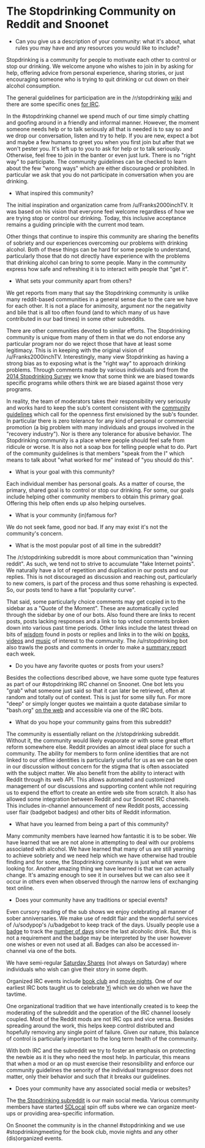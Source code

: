 The Stopdrinking Community on Reddit and Snoonet
================================================

* Can you give us a description of your community: what it's about, what rules you may have and any resources you would like to include?

Stopdrinking is a community for people to motivate each other to control or stop our drinking. We welcome anyone who wishes to join in by asking for help, offering advice from personal experience, sharing stories, or just encouraging someone who is trying to quit drinking or cut down on their alcohol consumption. 

The general guidelines for participation are in the /r/stopdrinking [wiki](https://www.reddit.com/r/stopdrinking/wiki/index#wiki_guidelines_for_participation) and there are some specific ones [for IRC](https://www.reddit.com/r/stopdrinking/wiki/irchelp#wiki_guidelines_for_behavior).

In the #stopdrinking channel we spend much of our time simply chatting and goofing around in a friendly and informal manner.  However, the moment someone needs help or to talk seriously all that is needed is to say so and we drop our conversation, listen and try to help.  If you are new, expect a bot and maybe a few humans to greet you when you first join but after that we won't pester you.  It's left up to you to ask for help or to talk seriously.  Otherwise, feel free to join in the banter or even just lurk.  There is no "right way" to participate.  The community guidelines can be checked to learn about the few "wrong ways" which are either discouraged or prohibited.  In particular we ask that you do not participate in conversation when you are drinking.


*    What inspired this community?

The initial inspiration and organization came from /u/Franks2000inchTV.  It was based on his vision that everyone feel welcome regardless of how we are trying stop or control our drinking.  Today, this inclusive acceptance remains a guiding principle with the current mod team.

Other things that continue to inspire this community are sharing the benefits of sobriety and our experiences overcoming our problems with drinking alcohol.  Both of these things can be hard for some people to understand, particularly those that do not directly have experience with the problems that drinking alcohol can bring to some people.  Many in the community express how safe and refreshing it is to interact with people that "get it".

*    What sets your community apart from others?

We get reports from many that say the Stopdrinking community is unlike many reddit-based communities in a general sense due to the care we have for each other.  It is not a place for animosity, argument nor the negativity and bile that is all too often found (and to which many of us have contributed in our bad times) in some other subreddits.

There are other communities devoted to similar efforts.  The Stopdrinking community is unique from many of them in that we do not endorse any particular program nor do we reject those that have at least some legitimacy.
This is in keeping with the original vision of /u/Franks2000inchTV.
Interestingly, many view Stopdrinking as having a strong bias as to exposing what is the "right way" to approach drinking problems.  Through comments made by various individuals and from the [2014 Stopdrinking Survey](http://sd.bot.nu/survey/2014/welcome) we know that some think we are biased towards specific programs while others think we are biased against those very programs.

In reality, the team of moderators takes their responsibility very seriously and works hard to keep the sub's content consistent with the [community guidelines](https://www.reddit.com/r/stopdrinking/wiki/index) which call for the openness first envisioned by the sub's founder.  In particular there is zero tolerance for any kind of personal or commercial promotion (a big problem with many individuals and groups involved in the "recovery industry").  Nor is there any tolerance for abusive behavior.  The Stopdrinking community is a place where people should feel safe from ridicule or worse.  It is also not a soap box for telling people what to do.  Part of the community guidelines is that members "speak from the I" which means to talk about "what worked for me" instead of "you should do this".

*    What is your goal with this community?

Each individual member has personal goals.  As a matter of course, the primary, shared goal is to control or stop our drinking.   For some, our goals include helping other community members to obtain this primary goal.  Offering this help often ends up also helping ourselves.

*    What is your community (in)famous for?

We do not seek fame, good nor bad.  If any may exist it's not the
community's concern.

*    What is the most popular post of all time in the subreddit?

The /r/stopdrinking subreddit is more about communication than "winning reddit".  As such, we tend not to strive to accumulate "fake Internet points". We naturally have a lot of repetition and duplication in our posts and our replies.  This is not discouraged as discussion and reaching out, particularly to new comers, is part of the process and thus some rehashing is expected.  So, our posts tend to have a flat "popularity curve".

That said, some particularly choice comments may get copied in to the sidebar as a "Quote of the Moment".  These are automatically cycled through the sidebar by one of our bots.  Also found there are links to recent posts, posts lacking responses and a link to top voted comments broken down into various past time periods.  Other links include the latest thread on bits of [wisdom](https://www.reddit.com/2cx3ta) found in posts or replies and links in to the wiki on [books](https://www.reddit.com/r/stopdrinking/wiki/books), [videos](https://www.reddit.com/r/stopdrinking/wiki/video) and [music](https://www.reddit.com/r/stopdrinking/wiki/music) of interest to the community.  The /u/rstopdrinking bot also trawls the posts and comments in order to make a [summary report](https://www.reddit.com/r/stopdrinking/search?q=flair%3Areport&restrict_sr=on&sort=new&t=all) each week.

*    Do you have any favorite quotes or posts from your users?

Besides the collections described above, we have some quote type features as part of our #stopdrinking IRC channel on Snoonet.  One bot lets you "grab" what someone just said so that it can later be retrieved, often at random and totally out of context.  This is just for some silly fun.  For more "deep" or simply longer quotes we maintain a quote database similar to "bash.org" [on the web](http://sobrieti.bot.nu/rqdb/) and accessible via one of the IRC bots.


*    What do you hope your community gains from this subreddit?

The community is essentially reliant on the /r/stopdrinking subreddit.   Without it, the community would likely evaporate or with some great effort reform somewhere else.  Reddit provides an almost ideal place for such a community.  The ability for members to form online identities that are not linked to our offline identities is particularly useful for us as we can be open in our discussion without concern for the stigma that is often associated with the subject matter.  We also benefit from the ability to interact with Reddit through its web API.  This allows automated and customized management of our discussions and supporting content while not requiring us to expend the effort to create an entire web site from scratch.  It also has allowed some integration between Reddit and our Snoonet IRC channels.  This includes in-channel announcement of new Reddit posts, accessing user flair (badgebot badges) and other bits of Reddit information.

*    What have you learned from being a part of this community?

Many community members have learned how fantastic it is to be sober.  We have learned that we are not alone in attempting to deal with our problems associated with alcohol.  We have learned that many of us are still yearning to achieve sobriety and we need help which we have otherwise had trouble finding and for some, the Stopdrinking community is just what we were looking for.  Another amazing thing we have learned is that we can actually change.  It's amazing enough to see it in ourselves but we can also see it occur in others even when observed through the narrow lens of exchanging text online.

*    Does your community have any traditions or special events?

Even cursory reading of the sub shows we enjoy celebrating all manner of sober anniversaries.  We make use of reddit flair and the wonderful services of /u/sodypop's /u/badgebot to keep track of the days.  Usually people use a [badge](https://www.reddit.com/r/stopdrinking/wiki/index#wiki_badges_.28reddit_flair.29_.26_bells) to track the [number of days](http://sd.bot.nu/badgedate/) since the last alcoholic drink.  But, this is not a requirement and the badge may be interpreted by the user however one wishes or even not used at all.   Badges can also be accessed in-channel via one of the bots.

We have semi-regular [Saturday Shares](https://www.reddit.com/r/stopdrinking/search?q=flair%3Asaturday&restrict_sr=on&sort=new&t=all) (not always on Saturday) where individuals who wish can give their story in some depth.

Organized IRC events include [book club](https://www.reddit.com/r/stopdrinking/search?q=flair%3Abook&sort=new&restrict_sr=on&t=all) and [movie nights](https://www.reddit.com/r/stopdrinking/search?q=flair%3Amovie&sort=new&restrict_sr=on&t=all).  One of our earliest IRC bots taught us to celebrate [Yi](http://inamidst.com/stuff/esp/tavtime) which we do when we have the tavtime.

One organizational tradition that we have intentionally created is to keep the moderating of the subreddit and the operation of the IRC channel loosely coupled.  Most of the Reddit mods are not IRC ops and vice versa.  Besides spreading around the work, this helps keep control distributed and hopefully removing any single point of failure.  Given our nature, this balance of control is particularly important to the long term health of the community.

With both IRC and the subreddit we try to foster an emphasis on protecting the newbie as it is they who need the most help.  In particular, this means that when a mod or an op must exercise their resonsibility and enforce our community guidelines the senority of the individual transgressor does not matter, only their behavior and such that it breaks our guidelines.

*    Does your community have any associated social media or websites? 

The [the Stopdrinking subreddit](https://www.reddit.com/r/stopdrinking) is our main social media.  Various community members have started [SDLocal](https://www.reddit.com/r/SDLocal/wiki/index) spin off subs where we can organize meet-ups or providing area-specific information.

On Snoonet the community is in the channel #stopdrinking and
we use #stopdrinkingmeeting for the book club, movie nights and any
other (dis)organized events.

